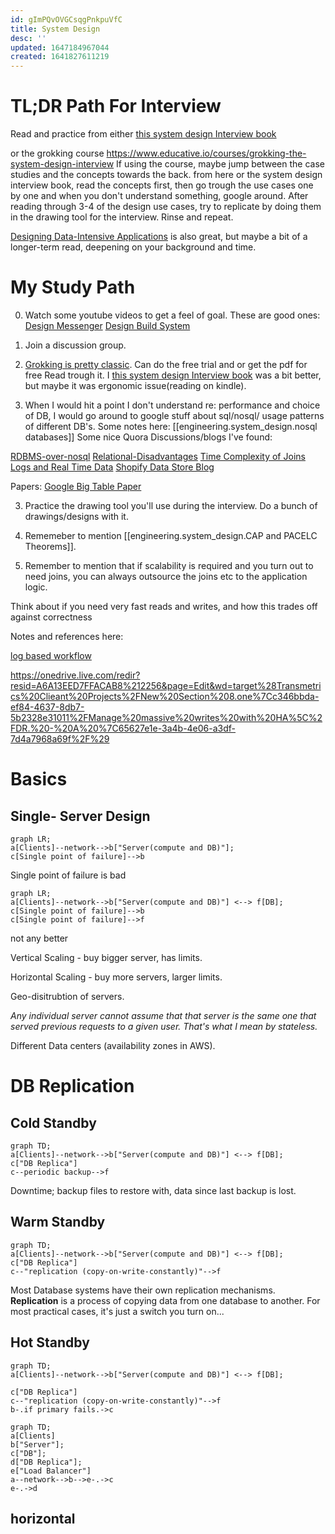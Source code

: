 ```yaml
---
id: gImPQvOVGCsqgPnkpuVfC
title: System Design
desc: ''
updated: 1647184967044
created: 1641827611219
---
```



# TL;DR Path For Interview
Read and practice from either [this system design Interview book](https://www.amazon.de/-/en/Frank-Kane/dp/B09M172JQK/ref=sr_1_1?crid=24YZRAKE14LBZ&keywords=mastersystem+design+vorstellungsgespr%C3%A4ch&qid=1647079294&sprefix=sennheiser+450bt+battery%2Caps%2C92&sr=8-1)

or the grokking course
https://www.educative.io/courses/grokking-the-system-design-interview
If using the course, maybe jump between the case studies and the concepts towards the back.
from here or the system design interview book, read the concepts first, then go trough the use cases one by one and when you don't understand something, google around.
After reading through 3-4 of the design use cases, try to replicate by doing them in the drawing tool for the interview. Rinse and repeat.


[Designing Data-Intensive Applications](https://dataintensive.net/) is also great, but maybe a bit of a longer-term read, deepening on your background and time.


# My Study Path

0. Watch some youtube videos to get a feel of goal.
These are good ones:
[Design Messenger](https://www.youtube.com/watch?v=uzeJb7ZjoQ4&ab_channel=Exponent)
[Design Build System](https://www.youtube.com/watch?v=q0KGYwNbf-0&ab_channel=Cl%C3%A9mentMihailescu)

1. Join a discussion group. 
2. [Grokking is pretty classic](https://www.educative.io/courses/grokking-the-machine-learning-interview).
Can do the free trial and or get the pdf for free
 Read trough it. I [this system design Interview book](https://www.amazon.de/-/en/Frank-Kane/dp/B09M172JQK/ref=sr_1_1?crid=24YZRAKE14LBZ&keywords=mastersystem+design+vorstellungsgespr%C3%A4ch&qid=1647079294&sprefix=sennheiser+450bt+battery%2Caps%2C92&sr=8-1) was a bit better, but maybe it was ergonomic issue(reading on kindle).

3. When I would hit a point I don't understand re: performance and choice of DB, I would go around to google stuff about sql/nosql/ usage patterns of different DB's.
Some notes here:
[[engineering.system_design.nosql databases]]
Some nice Quora Discussions/blogs I've found:

[RDBMS-over-nosql](https://www.quora.com/What-are-some-reasons-to-use-traditional-RDBMS-over-NoSQL>)
[Relational-Disadvantages](https://www.quora.com/What-are-disadvantages-of-relational-databases)
[Time Complexity of Joins](https://www.quora.com/What-is-time-complexity-of-Join-algorithm-in-Database?share=1)
[Logs and Real Time Data](https://engineering.linkedin.com/distributed-systems/log-what-every-software-engineer-should-know-about-real-time-datas-unifying)
[Shopify Data Store Blog](https://shopify.engineering/five-common-data-stores-usage)

Papers:
[Google Big Table Paper](https://static.googleusercontent.com/media/research.google.com/en//archive/bigtable-osdi06.pdf)


3. Practice the drawing tool you'll use during the interview. Do a bunch of drawings/designs with it.



4. Rememeber to mention [[engineering.system_design.CAP and PACELC Theorems]].

5. Remember to mention that if scalability is required and you turn out to need joins, you can always outsource the joins etc to the application logic.

Think about if you need very fast reads and writes, and how this trades off against correctness


Notes and references here:

[log based workflow](
https://onedrive.live.com/redir?resid=A6A13EED7FFACAB8%212256&page=Edit&wd=target%28Quick%20Notes.one%7Cb7e7d858-e5f0-4801-9d21-c506078b696a%2FSystem%20design%20and%20logs%7C468f4191-cdbc-7440-b035-e8581ff8b933%2F%29)

https://onedrive.live.com/redir?resid=A6A13EED7FFACAB8%212256&page=Edit&wd=target%28Transmetrics%20Clieant%20Projects%2FNew%20Section%208.one%7Cc346bbda-ef84-4637-8db7-5b2328e31011%2FManage%20massive%20writes%20with%20HA%5C%2FDR.%20-%20A%20%7C65627e1e-3a4b-4e06-a3df-7d4a7968a69f%2F%29





# Basics

## Single- Server Design 

```mermaid
graph LR;
a[Clients]--network-->b["Server(compute and DB)"];
c[Single point of failure]-->b
```

 Single point of failure is bad

```mermaid
graph LR;
a[Clients]--network-->b["Server(compute and DB)"] <--> f[DB];
c[Single point of failure]-->b
c[Single point of failure]-->f

```

not any better

Vertical Scaling - buy bigger server, has limits.

Horizontal Scaling - buy more servers, larger limits.


Geo-disitrubtion of servers.

 *Any individual server cannot assume that that server is the same one that served previous requests to a given user. That's what I mean by stateless.*

Different Data centers (availability zones in AWS).


# DB Replication

## Cold Standby 


```mermaid
graph TD;
a[Clients]--network-->b["Server(compute and DB)"] <--> f[DB];
c["DB Replica"]
c--periodic backup-->f
```
Downtime; backup files to restore with, data since last backup is lost.

## Warm Standby

```mermaid
graph TD;
a[Clients]--network-->b["Server(compute and DB)"] <--> f[DB];
c["DB Replica"]
c--"replication (copy-on-write-constantly)"-->f
```
Most Database systems have their own replication mechanisms.
__Replication__ is a process of copying data from one database to another. For most practical cases, 
it's just a switch you turn on...


##  Hot Standby


```mermaid
graph TD;
a[Clients]--network-->b["Server(compute and DB)"] <--> f[DB];

c["DB Replica"]
c--"replication (copy-on-write-constantly)"-->f
b-.if primary fails.->c
```



```mermaid
graph TD;
a[Clients]
b["Server"];
c["DB"];
d["DB Replica"];
e["Load Balancer"]
a--network-->b-->e-.->c
e-.->d
```



## horizontal 












